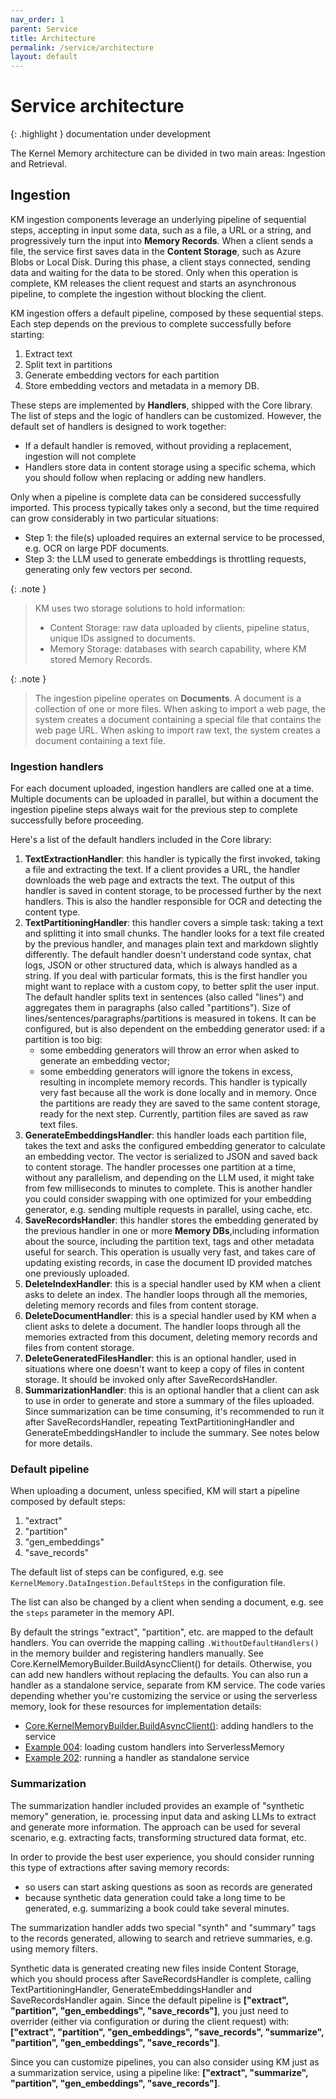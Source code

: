 ```yaml
---
nav_order: 1
parent: Service
title: Architecture
permalink: /service/architecture
layout: default
---
```

# Service architecture

{: .highlight }
documentation under development

The Kernel Memory architecture can be divided in two main areas: Ingestion and Retrieval.

## Ingestion

KM ingestion components leverage an underlying pipeline of sequential steps, accepting in input some data, such as a
file, a URL or a string, and progressively turn the input into **Memory Records**. When a client sends a file, the
service first saves data in the **Content Storage**, such as Azure Blobs or Local Disk. During this phase, a client
stays connected, sending data and waiting for the data to be stored. Only when this operation is complete, KM releases
the client request and starts an asynchronous pipeline, to complete the ingestion without blocking the client.

KM ingestion offers a default pipeline, composed by these sequential steps. Each step depends on the previous to
complete successfully before starting:

1. Extract text
2. Split text in partitions
3. Generate embedding vectors for each partition
4. Store embedding vectors and metadata in a memory DB.

These steps are implemented by **Handlers**, shipped with the Core library. The list of steps and the logic of handlers
can be customized. However, the default set of handlers is designed to work together:

* If a default handler is removed, without providing a replacement, ingestion will not complete
* Handlers store data in content storage using a specific schema, which you should follow when replacing or adding new
  handlers.

Only when a pipeline is complete data can be considered successfully imported. This process typically takes only a
second, but the time required can grow considerably in two particular situations:

* Step 1: the file(s) uploaded requires an external service to be processed, e.g. OCR on large PDF documents.
* Step 3: the LLM used to generate embeddings is throttling requests, generating only few vectors per second.

{: .note }
> KM uses two storage solutions to hold information:
> * Content Storage: raw data uploaded by clients, pipeline status, unique IDs assigned to documents.
> * Memory Storage: databases with search capability, where KM stored Memory Records.

{: .note }
> The ingestion pipeline operates on **Documents**. A document is a collection of one or more files. When asking to import
> a web page, the system creates a document containing a special file that contains the web page URL. When asking to
> import raw text, the system creates a document containing a text file.

### Ingestion handlers

For each document uploaded, ingestion handlers are called one at a time. Multiple documents can be uploaded in
parallel, but within a document the ingestion pipeline steps always wait for the previous step to complete successfully
before proceeding.

Here's a list of the default handlers included in the Core library:

1. **TextExtractionHandler**: this handler is typically the first invoked, taking a file and extracting the text. If a
   client provides a URL, the handler downloads the web page and extracts the text. The output of this handler is saved
   in content storage, to be processed further by the next handlers. This is also the handler responsible for OCR and
   detecting the content type.
2. **TextPartitioningHandler**: this handler covers a simple task: taking a text and splitting it into small chunks. 
   The handler looks for a text file created by the previous handler, and manages plain text and markdown slightly 
   differently. The default handler doesn't understand code syntax, chat logs, JSON or other structured data, which is
   always handled as a string. If you deal with particular formats, this is the first handler you might want to replace
   with a custom copy, to better split the user input.
   The default handler splits text in sentences (also called "lines") and aggregates them in paragraphs (also called
   "partitions"). Size of lines/sentences/paragraphs/partitions is measured in tokens. It can be configured, but is also
   dependent on the embedding generator used: if a partition is too big:
   * some embedding generators will throw an error when asked to generate an embedding vector;
   * some embedding generators will ignore the tokens in excess, resulting in incomplete memory records.
   This handler is typically very fast because all the work is done locally and in memory. Once the partitions are ready
   they are saved to the same content storage, ready for the next step. Currently, partition files are saved as raw
   text files.
3. **GenerateEmbeddingsHandler**: this handler loads each partition file, takes the text and asks the configured
   embedding generator to calculate an embedding vector. The vector is serialized to JSON and saved back to content
   storage. The handler processes one partition at a time, without any parallelism, and depending on the LLM used, it
   might take from few milliseconds to minutes to complete. This is another handler you could consider swapping
   with one optimized for your embedding generator, e.g. sending multiple requests in parallel, using cache, etc.
4. **SaveRecordsHandler**: this handler stores the embedding generated by the previous handler in one or more
   **Memory DBs**,including information about the source, including the partition text, tags and other metadata useful
   for search.  This operation is usually very fast, and takes care of updating existing records, in case the document
   ID provided matches one previously uploaded.
5. **DeleteIndexHandler**: this is a special handler used by KM when a client asks to delete an index. The handler
   loops through all the memories, deleting memory records and files from content storage.
6. **DeleteDocumentHandler**: this is a special handler used by KM when a client asks to delete a document. The handler
   loops through all the memories extracted from this document, deleting memory records and files from content storage.
7. **DeleteGeneratedFilesHandler**: this is an optional handler, used in situations where one doesn't want to keep a
   copy of files in content storage. It should be invoked only after SaveRecordsHandler.
8. **SummarizationHandler**: this is an optional handler that a client can ask to use in order to generate and store
   a summary of the files uploaded. Since summarization can be time consuming, it's recommended to run it after
   SaveRecordsHandler, repeating TextPartitioningHandler and GenerateEmbeddingsHandler to include the summary.
   See notes below for more details.

### Default pipeline

When uploading a document, unless specified, KM will start a pipeline composed by default steps:

1. "extract"
2. "partition"
3. "gen_embeddings"
4. "save_records"

The default list of steps can be configured, e.g. see `KernelMemory.DataIngestion.DefaultSteps` in the configuration
file.

The list can also be changed by a client when sending a document, e.g. see the `steps` parameter in the memory API.

By default the strings "extract", "partition", etc. are mapped to the default handlers. You can override the mapping
calling `.WithoutDefaultHandlers()` in the memory builder and registering handlers manually.
See Core.KernelMemoryBuilder.BuildAsyncClient() for details. Otherwise, you can add new handlers without replacing the
defaults. You can also run a handler as a standalone service, separate from KM service.
The code varies depending whether you're customizing the service or using the serverless memory, look for these resources
for implementation details:

* [Core.KernelMemoryBuilder.BuildAsyncClient()](https://github.com/microsoft/kernel-memory/blob/main/service/Core/KernelMemoryBuilder.cs#L284): adding handlers to the service
* [Example 004](https://github.com/microsoft/kernel-memory/blob/main/examples/004-dotnet-ServerlessCustomPipeline/Program.cs): loading custom handlers into ServerlessMemory
* [Example 202](https://github.com/microsoft/kernel-memory/blob/main/examples/202-dotnet-CustomHandlerAsAService/Program.cs): running a handler as standalone service

### Summarization

The summarization handler included provides an example of "synthetic memory" generation, ie. processing input data and
asking LLMs to extract and generate more information. The approach can be used for several scenario, e.g. extracting
facts, transforming structured data format, etc.

In order to provide the best user experience, you should consider running this type of extractions after saving memory
records:

* so users can start asking questions as soon as records are generated
* because synthetic data generation could take a long time to be generated, e.g. summarizing a book could take several
  minutes.

The summarization handler adds two special "synth" and "summary" tags to the records generated, allowing to search and
retrieve summaries, e.g. using memory filters.

Synthetic data is generated creating new files inside Content Storage, which you should process after SaveRecordsHandler
is complete, calling TextPartitioningHandler, GenerateEmbeddingsHandler and SaveRecordsHandler again. Since the default
pipeline is **["extract", "partition", "gen_embeddings", "save_records"]**, you just need to overrider (either via configuration
or during the client request) with:
**["extract", "partition", "gen_embeddings", "save_records", "summarize", "partition", "gen_embeddings", "save_records"]**.

Since you can customize pipelines, you can also consider using KM just as a summarization service, using a pipeline
like: **["extract", "summarize", "partition", "gen_embeddings", "save_records"]**.
